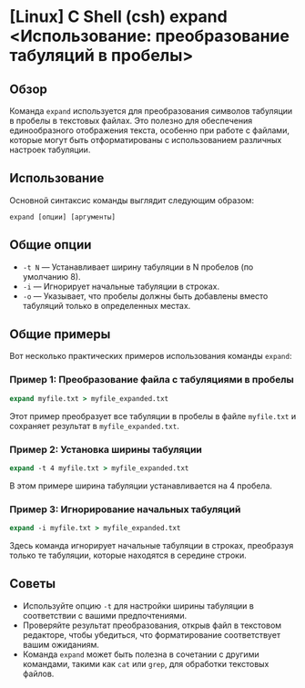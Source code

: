 # [Linux] C Shell (csh) expand <Использование: преобразование табуляций в пробелы>

## Обзор
Команда `expand` используется для преобразования символов табуляции в пробелы в текстовых файлах. Это полезно для обеспечения единообразного отображения текста, особенно при работе с файлами, которые могут быть отформатированы с использованием различных настроек табуляции.

## Использование
Основной синтаксис команды выглядит следующим образом:

```
expand [опции] [аргументы]
```

## Общие опции
- `-t N` — Устанавливает ширину табуляции в N пробелов (по умолчанию 8).
- `-i` — Игнорирует начальные табуляции в строках.
- `-o` — Указывает, что пробелы должны быть добавлены вместо табуляций только в определенных местах.

## Общие примеры
Вот несколько практических примеров использования команды `expand`:

### Пример 1: Преобразование файла с табуляциями в пробелы
```csh
expand myfile.txt > myfile_expanded.txt
```
Этот пример преобразует все табуляции в пробелы в файле `myfile.txt` и сохраняет результат в `myfile_expanded.txt`.

### Пример 2: Установка ширины табуляции
```csh
expand -t 4 myfile.txt > myfile_expanded.txt
```
В этом примере ширина табуляции устанавливается на 4 пробела.

### Пример 3: Игнорирование начальных табуляций
```csh
expand -i myfile.txt > myfile_expanded.txt
```
Здесь команда игнорирует начальные табуляции в строках, преобразуя только те табуляции, которые находятся в середине строки.

## Советы
- Используйте опцию `-t` для настройки ширины табуляции в соответствии с вашими предпочтениями.
- Проверяйте результат преобразования, открыв файл в текстовом редакторе, чтобы убедиться, что форматирование соответствует вашим ожиданиям.
- Команда `expand` может быть полезна в сочетании с другими командами, такими как `cat` или `grep`, для обработки текстовых файлов.